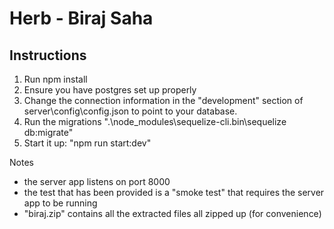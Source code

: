 # Herb - Biraj Saha

## Instructions

1. Run npm install
2. Ensure you have postgres set up properly
3. Change the connection information in the "development" section of server\config\config.json to point to your database.
4. Run the migrations ".\node_modules\sequelize-cli\.bin\sequelize db:migrate"
5. Start it up: "npm run start:dev"

Notes

 * the server app listens on port 8000
 * the test that has been provided is a "smoke test" that requires the server app to be running
 * "biraj.zip" contains all the extracted files all zipped up (for convenience)
